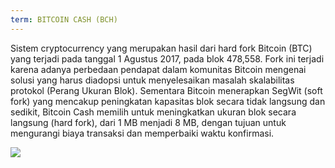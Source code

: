 ```yaml
---
term: BITCOIN CASH (BCH)
---
```


Sistem cryptocurrency yang merupakan hasil dari hard fork Bitcoin (BTC) yang terjadi pada tanggal 1 Agustus 2017, pada blok 478,558. Fork ini terjadi karena adanya perbedaan pendapat dalam komunitas Bitcoin mengenai solusi yang harus diadopsi untuk menyelesaikan masalah skalabilitas protokol (Perang Ukuran Blok). Sementara Bitcoin menerapkan SegWit (soft fork) yang mencakup peningkatan kapasitas blok secara tidak langsung dan sedikit, Bitcoin Cash memilih untuk meningkatkan ukuran blok secara langsung (hard fork), dari 1 MB menjadi 8 MB, dengan tujuan untuk mengurangi biaya transaksi dan memperbaiki waktu konfirmasi.

![](../../dictionnaire/assets/49.png)